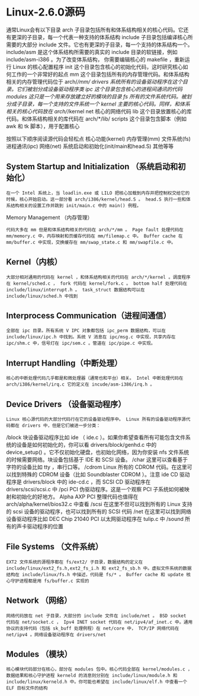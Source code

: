 # Linux-2.6.0源码

通常Linux会有以下目录
arch	子目录包括所有和体系结构相关的核心代码。它还有更深的子目录，每一个代表一种支持的体系结构
include	子目录包括编译核心所需要的大部分 include 文件。它也有更深的子目录，每一个支持的体系结构一个。 include/asm 是这个体系结构所需要的真实的 include 目录的软链接，例如 include/asm-i386 。为了改变体系结构，	你需要编辑核心的 makefile ，重新运行 Linux 的核心配置程序 
init	这个目录包含核心的初始化代码，这时研究核心如何工作的一个非常好的起点
mm		这个目录包括所有的内存管理代码。和体系结构相关的内存管理代码位于 arch/*/mm/
drivers	系统所有的设备驱动程序在这个目录。它们被划分成设备驱动程序类
ipc		这个目录包含核心的进程间通讯的代码
modules	这只是一个用来存放建立好的模块的目录
fs		所有的文件系统代码。被划分成子目录，每一个支持的文件系统一个
kernel	主要的核心代码。同样，和体系相关的核心代码放在 arch/*/kernel
net		核心的网络代码
lib		这个目录放置核心的库代码。和体系结构相关的库代码在 arch/*/lib/
scripts	这个目录包含脚本（例如 awk 和 tk 脚本），用于配置核心

按照以下顺序阅读源代码会轻松点
核心功能(kernel) 
内存管理(mm) 
文件系统(fs)
进程通讯(ipc)
网络(net)
系统启动和初始化(init/main和head.S)
其他等等

## System Startup and Initialization （系统启动和初始化）

	在一个 Intel 系统上，当 loadlin.exe 或 LILO 把核心加载到内存并把控制权交给它的时候，核心开始启动。这一部分看 arch/i386/kernel/head.S 。 head.S 执行一些和体系结构相关的设置工作并跳到 init/main.c 中的 main() 例程。

Memory Management （内存管理）

	代码大多在 mm 但是和体系结构相关的代码在 arch/*/mm 。 Page fault 处理代码在 mm/memory.c 中，内存映射和页缓存代码在 mm/filemap.c 中。 Buffer cache 在 mm/buffer.c 中实现，交换缓存在 mm/swap_state.c 和 mm/swapfile.c 中。 

## Kernel（内核）

	大部分相对通用的代码在 kernel ，和体系结构相关的代码在 arch/*/kernel 。调度程序在 kernel/sched.c ， fork 代码在 kernel/fork.c 。 bottom half 处理代码在 include/linux/interrupt.h 。 task_struct 数据结构可以在 include/linux/sched.h 中找到 

## Interprocess Communication（进程间通信）

	全部在 ipc 目录。所有系统 V IPC 对象都包括 ipc_perm 数据结构，可以在 include/linux/ipc.h 中找到。系统 V 消息在 ipc/msg.c 中实现，共享内存在 ipc/shm.c 中，信号灯在 ipc/sem.c 。管道在 ipc/pipe.c 中实现。 

## Interrupt Handling（中断处理）

	核心的中断处理代码几乎都是和微处理器（通常也和平台）相关。 Intel 中断处理代码在 arch/i386/kernel/irq.c 它的定义在 incude/asm-i386/irq.h 。 

## Device Drivers （设备驱动程序） 

	Linux 核心源代码的大部分代码行在它的设备驱动程序中。 Linux 所有的设备驱动程序源代码都在 drivers 中，但是它们被进一步分类： 
/block 块设备驱动程序比如 ide （ ide.c ）。如果你希望查看所有可能包含文件系统的设备是如何初始化的，你可以看 drivers/block/genhd.c 中的 device_setup() 。它不仅初始化硬盘，也初始化网络，因为你安装 nfs 文件系统的时候需要网络。块设备包括基于 IDE 和 SCSI 设备。 
/char 这里可以查看基于字符的设备比如 tty ，串行口等。 
/cdrom Linux 所有的 CDROM 代码。在这里可以找到特殊的 CDROM 设备（比如 Soundblaster CDROM ）。注意 ide CD 驱动程序是 drivers/block 中的 ide-cd.c ，而 SCSI CD 驱动程序在 drivers/scsi/scsi.c 中 
/pci PCI 伪驱动程序。这是一个观察 PCI 子系统如何被映射和初始化的好地方。 Alpha AXP PCI 整理代码也值得在 arch/alpha/kernel/bios32.c 中查看 
/scsi 在这里不但可以找到所有的 Linux 支持的 scsi 设备的驱动程序，也可以找到所有的 SCSI 代码 
/net 在这里可以找到网络设备驱动程序比如 DEC Chip 21040 PCI 以太网驱动程序在 tulip.c 中 
/sound 所有的声卡驱动程序的位置 

## File Systems （文件系统） 

	EXT2 文件系统的源程序都在 fs/ext2/ 子目录，数据结构的定义在 include/linux/ext2_fs.h,ext2_fs_i.h 和 ext2_fs_sb.h 中。虚拟文件系统的数据结构在 include/linux/fs.h 中描述，代码是 fs/* 。 Buffer cache 和 update 核心守护进程都是用 fs/buffer.c 实现的 

## Network （网络）

	网络代码放在 net 子目录，大部分的 include 文件在 include/net 。 BSD socket 代码在 net/socket.c ， Ipv4 INET socket 代码在 net/ipv4/af_inet.c 中。通用协议的支持代码（包括 sk_buff 处理例程）在 net/core 中， TCP/IP 网络代码在 net/ipv4 。网络设备驱动程序在 drivers/net 

## Modules （模块） 

	核心模块代码部分在核心，部分在 modules 包中。核心代码全部在 kernel/modules.c ，数据结果和核心守护进程 kerneld 的消息则分别在 include/linux/module.h 和 include/linux/kerneld.h 中。你可能也希望在 include/linux/elf.h 中查看一个 ELF 目标文件的结构 
